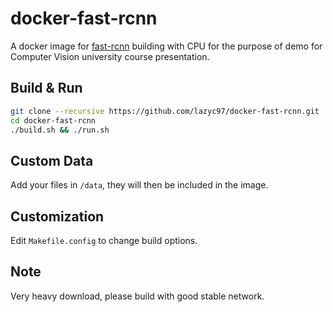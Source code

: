 # docker-fast-rcnn
A docker image for [fast-rcnn](https://github.com/rbgirshick/fast-rcnn) building with CPU for the purpose of demo for Computer Vision university course presentation.

## Build & Run
```bash
git clone --recursive https://github.com/lazyc97/docker-fast-rcnn.git
cd docker-fast-rcnn
./build.sh && ./run.sh
```

## Custom Data
Add your files in `/data`, they will then be included in the image.

## Customization
Edit `Makefile.config` to change build options.

## Note
Very heavy download, please build with good stable network.
